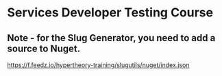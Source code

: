 # Services Developer Testing Course


## Note - for the Slug Generator, you need to add a source to Nuget.

https://f.feedz.io/hypertheory-training/slugutils/nuget/index.json

